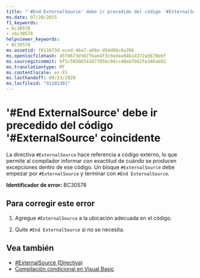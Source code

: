 ```yaml
---
title: "'#End ExternalSource' debe ir precedido del código '#ExternalSource' coincidente"
ms.date: 07/20/2015
f1_keywords:
- bc30578
- vbc30578
helpviewer_keywords:
- BC30578
ms.assetid: f011673d-eced-46a7-a08e-d54d86c8a76b
ms.openlocfilehash: 45f8673e567fbae4f3c9adea94b14372a5678ebf
ms.sourcegitcommit: bf5c5850654187705bc94cc40ebfb62fe346ab02
ms.translationtype: MT
ms.contentlocale: es-ES
ms.lasthandoff: 09/23/2020
ms.locfileid: "91101301"
---
```

# <a name="end-externalsource-must-be-preceded-by-a-matching-externalsource"></a>'#End ExternalSource' debe ir precedido del código '#ExternalSource' coincidente

La directiva `#ExternalSource` hace referencia a código externo, lo que permite al compilador informar con exactitud de cuándo se producen excepciones dentro de ese código. Un bloque `#ExternalSource` debe empezar por `#ExternalSource` y terminar con `#End ExternalSource`.  
  
 **Identificador de error:** BC30578  
  
## <a name="to-correct-this-error"></a>Para corregir este error  
  
1. Agregue `#ExternalSource` a la ubicación adecuada en el código.  
  
2. Quite `#End ExternalSource` si no se necesita.  
  
## <a name="see-also"></a>Vea también

- [#ExternalSource (Directiva)](../language-reference/directives/externalsource-directive.md)
- [Compilación condicional en Visual Basic](../programming-guide/program-structure/conditional-compilation.md)
